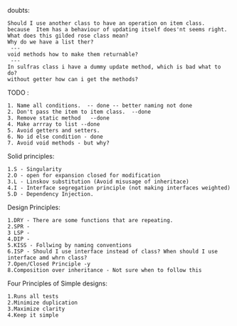 doubts:

    Should I use another class to have an operation on item class.
    because  Item has a behaviour of updating itself does'nt seems right.
    What does this gilded rose class mean?
    Why do we have a list ther?
     ---
    void methods how to make them returnable?
     ---
    In sulfras class i have a dummy update method, which is bad what to do?
    without getter how can i get the methods?



TODO :

    1. Name all conditions.  -- done -- better naming not done
    2. Don't pass the item to item class.  --done
    3. Remove static method   --done
    4. Make arrray to list --done
    5. Avoid getters and setters.
    6. No id else condition - done
    7. Avoid void methods - but why?


Solid principles:

    1.S - Singularity
    2.O - open for expansion closed for modification
    3.L - Linskov substitution (Avoid misusage of inheritace)
    4.I - Interface segregation principle (not making interfaces weighted)
    5.D - Dependency Injection.

Design Principles:

    1.DRY - There are some functions that are repeating.
    2.SPR -
    3 LSP -
    4.DIP -
    5.KISS - Follwing by naming conventions
    6.ISP - Should I use interface instead of class? When should I use interface amd whrn class?
    7.Open/Closed Principle -y
    8.Composition over inheritance - Not sure when to follow this

Four Principles of Simple designs:

    1.Runs all tests
    2.Minimize duplication
    3.Maximize clarity
    4.Keep it simple
